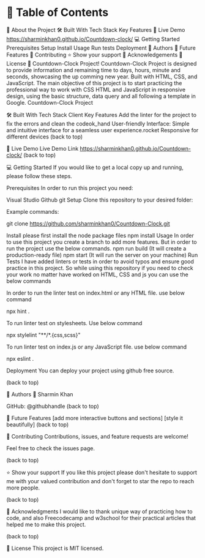 # 📗 Table of Contents
📖 About the Project
🛠 Built With
Tech Stack
Key Features
🚀 Live Demo
https://sharminkhan0.github.io/Countdown-clock/
💻 Getting Started
Prerequisites
Setup
Install
Usage
Run tests
Deployment
👥 Authors
🔭 Future Features
🤝 Contributing
⭐️ Show your support
🙏 Acknowledgements
📝 License
📖 Countdown-Clock Project!
Countdown-Clock Project is designed to provide information and remaining time to days, hours, minute and seconds, showcasing the up comming new year. Built with HTML, CSS, and JavaScript. The main objective of this project is to start practicing the professional way to work with CSS HTML and JavaScript in responsive design, using the basic structure, data query and all following a template in Google. Countdown-Clock Project

🛠 Built With
Tech Stack
Client
Key Features
Add the linter for the project to fix the errors and clean the codeok_hand
User-friendly Interface: Simple and intuitive interface for a seamless user experience.rocket
Responsive for different devices
(back to top)

🚀 Live Demo
Live Demo Link
https://sharminkhan0.github.io/Countdown-clock/
(back to top)

💻 Getting Started
If you would like to get a local copy up and running, please follow these steps.

Prerequisites
In order to run this project you need:

Visual Studio
Github
git
Setup
Clone this repository to your desired folder:

Example commands:

git clone https://github.com/sharminkhan0/Countdown-Clock.git 

Install
please first install the node package files
npm install
Usage
In order to use this project you create a branch to add more features.
But in order to run the project use the below commands.
npm run build (It will create a production-ready file)
npm start (It will run the server on your machine)
Run Tests
I have added linters or tests in order to avoid typos and ensure good practice in this project. So while using this repository if you need to check your work no matter have worked on HTML, CSS and js you can use the below commands

In order to run the linter test on index.html or any HTML file. use below command

npx hint .

To run linter test on stylesheets. Use below command

 npx stylelint "**/*.{css,scss}"

To run linter test on index.js or any JavaScript file. use below command

npx eslint .

Deployment
You can deploy your project using github free source.

(back to top)

👥 Authors
👤 Sharmin Khan

GitHub: @githubhandle
(back to top)

🔭 Future Features
 [add more interactive buttons and sections]
 [style it beautifully]
(back to top)

🤝 Contributing
Contributions, issues, and feature requests are welcome!

Feel free to check the issues page.

(back to top)

⭐️ Show your support
If you like this project please don't hesitate to support me with your valued contribution and don't forget to star the repo to reach more people.

(back to top)

🙏 Acknowledgments
I would like to thank unique way of practicing how to code, and also Freecodecamp and w3school for their practical articles that helped me to make this project.

(back to top)

📝 License
This project is MIT licensed.
